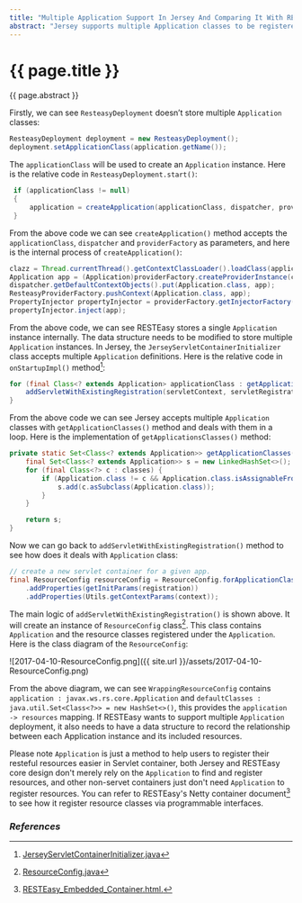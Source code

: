 ```yaml
---
title: "Multiple Application Support In Jersey And Comparing It With RESTEasy Implementation"
abstract: "Jersey supports multiple Application classes to be registered, on the other side currently RESTEasy doesn't support multiple Application classes deployment yet. In this article I'd like to give a brief introduction on Jersey implementation and compare it with RESTEasy current design."
---
```


# {{ page.title }}

{{ page.abstract }}

Firstly, we can see `ResteasyDeployment` doesn’t store multiple `Application` classes:

```java
ResteasyDeployment deployment = new ResteasyDeployment();
deployment.setApplicationClass(application.getName());
```

The `applicationClass` will be used to create an `Application` instance. Here is the relative code in `ResteasyDeployment.start()`:

```java
 if (applicationClass != null)
 {
     application = createApplication(applicationClass, dispatcher, providerFactory);
 }
```

From the above code we can see `createApplication()` method accepts the `applicationClass`, `dispatcher` and `providerFactory` as parameters, and here is the internal process of `createApplication()`:

```java
clazz = Thread.currentThread().getContextClassLoader().loadClass(applicationClass);
Application app = (Application)providerFactory.createProviderInstance(clazz);
dispatcher.getDefaultContextObjects().put(Application.class, app);
ResteasyProviderFactory.pushContext(Application.class, app);
PropertyInjector propertyInjector = providerFactory.getInjectorFactory().createPropertyInjector(clazz, providerFactory);
propertyInjector.inject(app);
```

From the above code, we can see RESTEasy stores a single `Application` instance internally. The data structure needs to be modified to store multiple `Application` instances. In Jersey, the `JerseyServletContainerInitializer` class accepts multiple `Application` definitions. Here is the relative code in `onStartupImpl()` method[^1]:

```java
for (final Class<? extends Application> applicationClass : getApplicationClasses(classes)) {
    addServletWithExistingRegistration(servletContext, servletRegistration, applicationClass, classes);
}
```

From the above code we can see Jersey accepts multiple `Application` classes with `getApplicationClasses()` method and deals with them in a loop. Here is the implementation of `getApplicationsClasses()` method:

```java
private static Set<Class<? extends Application>> getApplicationClasses(final Set<Class<?>> classes) {
    final Set<Class<? extends Application>> s = new LinkedHashSet<>();
    for (final Class<?> c : classes) {
        if (Application.class != c && Application.class.isAssignableFrom(c)) {
            s.add(c.asSubclass(Application.class));
        }
    }

    return s;
}
```

Now we can go back to `addServletWithExistingRegistration()` method to see how does it deals with `Application` class:

```java
// create a new servlet container for a given app.
final ResourceConfig resourceConfig = ResourceConfig.forApplicationClass(clazz, classes)
    .addProperties(getInitParams(registration))
    .addProperties(Utils.getContextParams(context));
```

The main logic of `addServletWithExistingRegistration()` is shown above. It will create an instance of `ResourceConfig` class[^2]. This class contains `Application` and the resource classes registered under the `Application`. Here is the class diagram of the `ResourceConfig`:

![2017-04-10-ResourceConfig.png]({{ site.url }}/assets/2017-04-10-ResourceConfig.png)

From the above diagram, we can see `WrappingResourceConfig` contains `application : javax.ws.rs.core.Application` and `defaultClasses : java.util.Set<Class<?>> = new HashSet<>()`, this provides the `application -> resources` mapping. If RESTEasy wants to support multiple `Application` deployment, it also needs to have a data structure to record the relationship between each Application instance and its included resources.

Please note `Application` is just a method to help users to register their resteful resources easier in Servlet container, both Jersey and RESTEasy core design don't merely rely on the `Application` to find and register resources, and other non-servet containers just don't need `Application` to register resources. You can refer to RESTEasy's Netty container document[^3] to see how it register resource classes via programmable interfaces.

### _References_

[^1]: [JerseyServletContainerInitializer.java](https://github.com/jersey/jersey/blob/master/containers/jersey-servlet/src/main/java/org/glassfish/jersey/servlet/init/JerseyServletContainerInitializer.java#L156)

[^2]: [ResourceConfig.java](https://github.com/jersey/jersey/blob/master/core-server/src/main/java/org/glassfish/jersey/server/ResourceConfig.java#L108)

[^3]: [RESTEasy_Embedded_Container.html.](http://docs.jboss.org/resteasy/docs/3.1.2.Final/userguide/html/RESTEasy_Embedded_Container.html#d4e1597)
